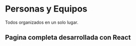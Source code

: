 # Personas y Equipos

Todos organizados en un solo lugar.

## Pagina completa desarrollada con React